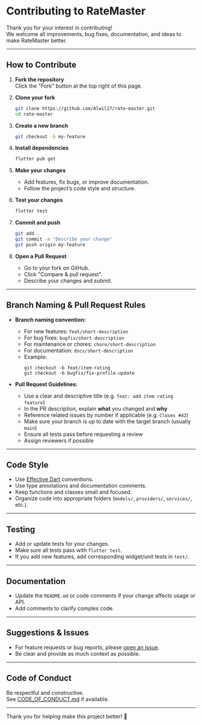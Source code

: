# Contributing to RateMaster

Thank you for your interest in contributing!  
We welcome all improvements, bug fixes, documentation, and ideas to make RateMaster better.

---

## How to Contribute

1. **Fork the repository**  
   Click the "Fork" button at the top right of this page.

2. **Clone your fork**
   ```bash
   git clone https://github.com/Alwil17/rate-master.git
   cd rate-master
   ```

3. **Create a new branch**
   ```bash
   git checkout -b my-feature
   ```

4. **Install dependencies**
   ```bash
   flutter pub get
   ```

5. **Make your changes**
   - Add features, fix bugs, or improve documentation.
   - Follow the project’s code style and structure.

6. **Test your changes**
   ```bash
   flutter test
   ```

7. **Commit and push**
   ```bash
   git add .
   git commit -m "Describe your change"
   git push origin my-feature
   ```

8. **Open a Pull Request**
   - Go to your fork on GitHub.
   - Click "Compare & pull request".
   - Describe your changes and submit.

---

## Branch Naming & Pull Request Rules

- **Branch naming convention:**
  - For new features: `feat/short-description`
  - For bug fixes: `bugfix/short-description`
  - For maintenance or chores: `chore/short-description`
  - For documentation: `docs/short-description`
  - Example:  
    ```
    git checkout -b feat/item-rating
    git checkout -b bugfix/fix-profile-update
    ```

- **Pull Request Guidelines:**
  - Use a clear and descriptive title (e.g. `feat: add item rating feature`)
  - In the PR description, explain **what** you changed and **why**
  - Reference related issues by number if applicable (e.g. `Closes #42`)
  - Make sure your branch is up to date with the target branch (usually `main`)
  - Ensure all tests pass before requesting a review
  - Assign reviewers if possible

---

## Code Style

- Use [Effective Dart](https://dart.dev/guides/language/effective-dart) conventions.
- Use type annotations and documentation comments.
- Keep functions and classes small and focused.
- Organize code into appropriate folders (`models/`, `providers/`, `services/`, etc.).

---

## Testing

- Add or update tests for your changes.
- Make sure all tests pass with `flutter test`.
- If you add new features, add corresponding widget/unit tests in `test/`.

---

## Documentation

- Update the `README.md` or code comments if your change affects usage or API.
- Add comments to clarify complex code.

---

## Suggestions & Issues

- For feature requests or bug reports, please [open an issue](https://github.com/Alwil17/rate-master/issues).
- Be clear and provide as much context as possible.

---

## Code of Conduct

Be respectful and constructive.  
See [CODE_OF_CONDUCT.md](CODE_OF_CONDUCT.md) if available.

---

Thank you for helping make this project better! 🚀